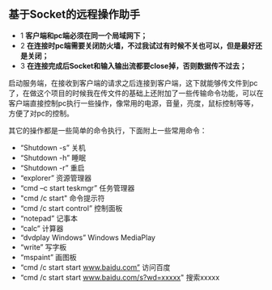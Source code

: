 ## 基于Socket的远程操作助手

* 1 **客户端和pc端必须在同一个局域网下；**
* 2 **在连接时pc端需要关闭防火墙，不过我试过有时候不关也可以，但是最好还是关闭；**
* 3 **在连接完成后Socket和输入输出流都要close掉，否则数据传不过去；**

启动服务端，在接收到客户端的请求之后连接到客户端，这下就能够传文件到pc了，在做这个项目的时候我在传文件的基础上还附加了一些传输命令功能，可以在客户端直接控制pc执行一些操作，像常用的电源，音量，亮度，鼠标控制等等，方便了对pc的控制。

其它的操作都是一些简单的命令执行，下面附上一些常用命令：

* “Shutdown -s” 关机
* “Shutdown -h” 睡眠
* “Shutdown -r” 重启
* “explorer” 资源管理器
* “cmd –c start teskmgr” 任务管理器
* "cmd /c start" 命令提示符
* “cmd /c start control” 控制面板
* “notepad” 记事本
* “calc” 计算器
* “dvdplay Windows” Windows MediaPlay
* “write” 写字板
* “mspaint” 画图板
* “cmd /c start start www.baidu.com” 访问百度
* “cmd /c start start www.baidu.com/s?wd=xxxxx" 搜索xxxxx
